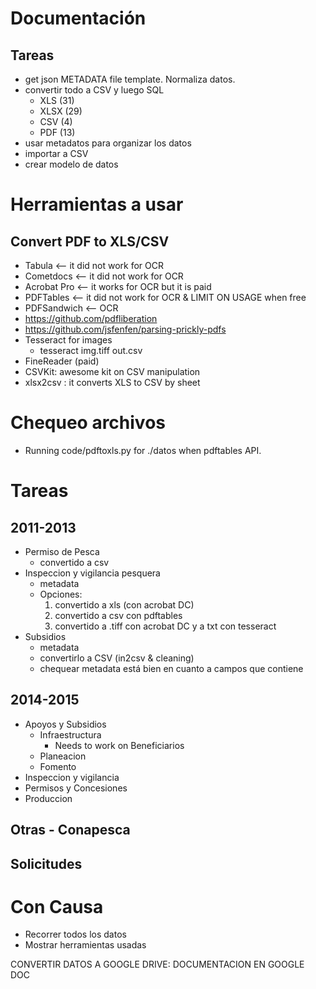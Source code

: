 # Documentación

## Tareas

- get json METADATA file template. Normaliza datos.
- convertir todo a CSV y luego SQL
	- XLS (31)
	- XLSX (29)
	- CSV (4)
	- PDF (13)
- usar metadatos para organizar los datos
- importar a CSV
- crear modelo de datos

# Herramientas a usar

## Convert PDF to XLS/CSV

- Tabula <-- it did not work for OCR
- Cometdocs <-- it did not work for OCR
- Acrobat Pro <-- it works for OCR but it is paid
- PDFTables <-- it did not work for OCR & LIMIT ON USAGE when free
- PDFSandwich <-- OCR
- https://github.com/pdfliberation
- https://github.com/jsfenfen/parsing-prickly-pdfs
- Tesseract for images
  - tesseract img.tiff out.csv
- FineReader (paid)
- CSVKit: awesome kit on CSV manipulation
- xlsx2csv : it converts XLS to CSV by sheet

# Chequeo archivos

- Running code/pdftoxls.py for ./datos when pdftables API.

# Tareas

## 2011-2013

- Permiso de Pesca
  - convertido a csv
- Inspeccion y vigilancia pesquera
  - metadata
  - Opciones:
    1. convertido a xls (con acrobat DC)
    2. convertido a csv con pdftables
    3. convertido a .tiff con acrobat DC y a txt con tesseract
- Subsidios
  - metadata
  - convertirlo a CSV (in2csv & cleaning)
  - chequear metadata está bien en cuanto a campos que contiene

## 2014-2015

- Apoyos y Subsidios
  - Infraestructura
    - Needs to work on Beneficiarios
  - Planeacion
  - Fomento
- Inspeccion y vigilancia
- Permisos y Concesiones
- Produccion

## Otras - Conapesca
## Solicitudes


# Con Causa

- Recorrer todos los datos
- Mostrar herramientas usadas


CONVERTIR DATOS A GOOGLE DRIVE: DOCUMENTACION EN GOOGLE DOC
